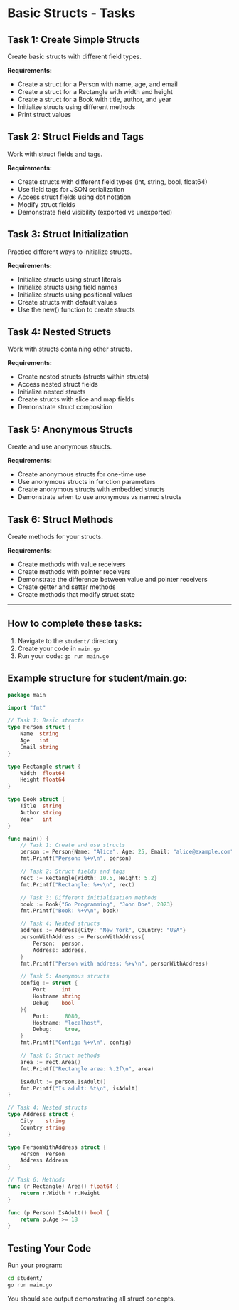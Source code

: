 # Basic Structs - Tasks

## Task 1: Create Simple Structs
Create basic structs with different field types.

**Requirements:**
- Create a struct for a Person with name, age, and email
- Create a struct for a Rectangle with width and height
- Create a struct for a Book with title, author, and year
- Initialize structs using different methods
- Print struct values

## Task 2: Struct Fields and Tags
Work with struct fields and tags.

**Requirements:**
- Create structs with different field types (int, string, bool, float64)
- Use field tags for JSON serialization
- Access struct fields using dot notation
- Modify struct fields
- Demonstrate field visibility (exported vs unexported)

## Task 3: Struct Initialization
Practice different ways to initialize structs.

**Requirements:**
- Initialize structs using struct literals
- Initialize structs using field names
- Initialize structs using positional values
- Create structs with default values
- Use the new() function to create structs

## Task 4: Nested Structs
Work with structs containing other structs.

**Requirements:**
- Create nested structs (structs within structs)
- Access nested struct fields
- Initialize nested structs
- Create structs with slice and map fields
- Demonstrate struct composition

## Task 5: Anonymous Structs
Create and use anonymous structs.

**Requirements:**
- Create anonymous structs for one-time use
- Use anonymous structs in function parameters
- Create anonymous structs with embedded structs
- Demonstrate when to use anonymous vs named structs

## Task 6: Struct Methods
Create methods for your structs.

**Requirements:**
- Create methods with value receivers
- Create methods with pointer receivers
- Demonstrate the difference between value and pointer receivers
- Create getter and setter methods
- Create methods that modify struct state

---

## How to complete these tasks:

1. Navigate to the `student/` directory
2. Create your code in `main.go`
3. Run your code: `go run main.go`

## Example structure for student/main.go:
```go
package main

import "fmt"

// Task 1: Basic structs
type Person struct {
    Name  string
    Age   int
    Email string
}

type Rectangle struct {
    Width  float64
    Height float64
}

type Book struct {
    Title  string
    Author string
    Year   int
}

func main() {
    // Task 1: Create and use structs
    person := Person{Name: "Alice", Age: 25, Email: "alice@example.com"}
    fmt.Printf("Person: %+v\n", person)

    // Task 2: Struct fields and tags
    rect := Rectangle{Width: 10.5, Height: 5.2}
    fmt.Printf("Rectangle: %+v\n", rect)

    // Task 3: Different initialization methods
    book := Book{"Go Programming", "John Doe", 2023}
    fmt.Printf("Book: %+v\n", book)

    // Task 4: Nested structs
    address := Address{City: "New York", Country: "USA"}
    personWithAddress := PersonWithAddress{
        Person:  person,
        Address: address,
    }
    fmt.Printf("Person with address: %+v\n", personWithAddress)

    // Task 5: Anonymous structs
    config := struct {
        Port     int
        Hostname string
        Debug    bool
    }{
        Port:     8080,
        Hostname: "localhost",
        Debug:    true,
    }
    fmt.Printf("Config: %+v\n", config)

    // Task 6: Struct methods
    area := rect.Area()
    fmt.Printf("Rectangle area: %.2f\n", area)

    isAdult := person.IsAdult()
    fmt.Printf("Is adult: %t\n", isAdult)
}

// Task 4: Nested structs
type Address struct {
    City    string
    Country string
}

type PersonWithAddress struct {
    Person  Person
    Address Address
}

// Task 6: Methods
func (r Rectangle) Area() float64 {
    return r.Width * r.Height
}

func (p Person) IsAdult() bool {
    return p.Age >= 18
}
```

## Testing Your Code

Run your program:
```bash
cd student/
go run main.go
```

You should see output demonstrating all struct concepts.